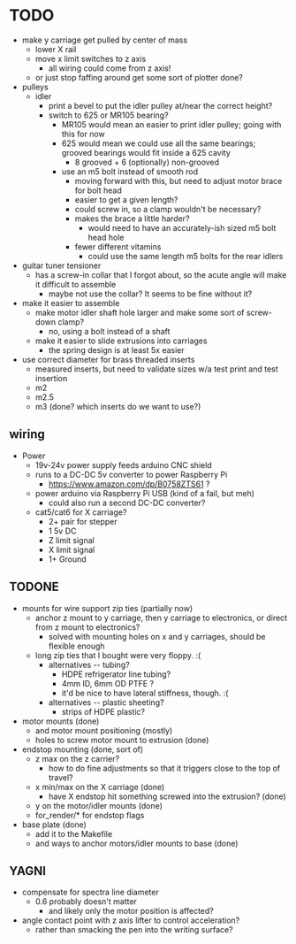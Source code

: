 # TODO

* make y carriage get pulled by center of mass
  * lower X rail
  * move x limit switches to z axis
    * all wiring could come from z axis!
  * or just stop faffing around get some sort of plotter done?
* pulleys
  * idler
    * print a bevel to put the idler pulley at/near the correct height?
    * switch to 625 or MR105 bearing?
      * MR105 would mean an easier to print idler pulley; going with this for now
      * 625 would mean we could use all the same bearings; grooved bearings would fit inside a 625 cavity
        * 8 grooved + 6 (optionally) non-grooved
      * use an m5 bolt instead of smooth rod
        * moving forward with this, but need to adjust motor brace for bolt head
        * easier to get a given length?
        * could screw in, so a clamp wouldn't be necessary?
        * makes the brace a little harder?
          * would need to have an accurately-ish sized m5 bolt head hole
        * fewer different vitamins
          * could use the same length m5 bolts for the rear idlers
* guitar tuner tensioner
  * has a screw-in collar that I forgot about, so the acute angle will make it difficult to assemble
    * maybe not use the collar? It seems to be fine without it?
* make it easier to assemble
  * make motor idler shaft hole larger and make some sort of screw-down clamp?
    * no, using a bolt instead of a shaft
  * make it easier to slide extrusions into carriages
    * the spring design is at least 5x easier
* use correct diameter for brass threaded inserts
  * measured inserts, but need to validate sizes w/a test print and test insertion
  * m2
  * m2.5
  * m3 (done? which inserts do we want to use?)

## wiring
* Power
  * 19v-24v power supply feeds arduino CNC shield
  * runs to a DC-DC 5v converter to power Raspberry Pi
    * https://www.amazon.com/dp/B0758ZTS61 ?
  * power arduino via Raspberry Pi USB (kind of a fail, but meh)
    * could also run a second DC-DC converter?
  * cat5/cat6 for X carriage?
    * 2+ pair for stepper
    * 1 5v DC
    * Z limit signal
    * X limit signal
    * 1+ Ground

## TODONE
* mounts for wire support zip ties (partially now)
  * anchor z mount to y carriage, then y carriage to electronics, or direct from z mount to electronics?
    * solved with mounting holes on x and y carriages, should be flexible enough
  * long zip ties that I bought were very floppy.  :(
    * alternatives -- tubing?
      * HDPE refrigerator line tubing?
      * 4mm ID, 6mm OD PTFE ?
      * it'd be nice to have lateral stiffness, though.  :(
    * alternatives -- plastic sheeting?
      * strips of HDPE plastic?
* motor mounts (done)
  * and motor mount positioning (mostly)
  * holes to screw motor mount to extrusion (done)
* endstop mounting (done, sort of)
  * z max on the z carrier?
    * how to do fine adjustments so that it triggers close to the top of travel?
  * x min/max on the X carriage (done)
    * have X endstop hit something screwed into the extrusion? (done)
  * y on the motor/idler mounts (done)
  * for_render/* for endstop flags
* base plate (done)
  * add it to the Makefile
  * and ways to anchor motors/idler mounts to base (done)

## YAGNI
* compensate for spectra line diameter
  * 0.6 probably doesn't matter
    * and likely only the motor position is affected?
* angle contact point with z axis lifter to control acceleration?
  * rather than smacking the pen into the writing surface?
